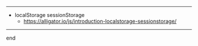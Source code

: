 
---

- localStorage sessionStorage
  - https://alligator.io/js/introduction-localstorage-sessionstorage/

---

end
